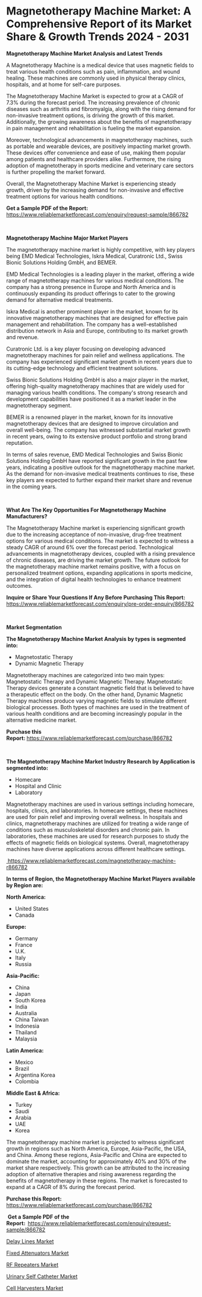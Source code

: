 <p><h1>Magnetotherapy Machine Market: A Comprehensive Report of its Market Share & Growth Trends 2024 - 2031</h1></p><p><strong>Magnetotherapy Machine Market Analysis and Latest Trends</strong></p>
<p><p>A Magnetotherapy Machine is a medical device that uses magnetic fields to treat various health conditions such as pain, inflammation, and wound healing. These machines are commonly used in physical therapy clinics, hospitals, and at home for self-care purposes.</p><p>The Magnetotherapy Machine Market is expected to grow at a CAGR of 7.3% during the forecast period. The increasing prevalence of chronic diseases such as arthritis and fibromyalgia, along with the rising demand for non-invasive treatment options, is driving the growth of this market. Additionally, the growing awareness about the benefits of magnetotherapy in pain management and rehabilitation is fueling the market expansion.</p><p>Moreover, technological advancements in magnetotherapy machines, such as portable and wearable devices, are positively impacting market growth. These devices offer convenience and ease of use, making them popular among patients and healthcare providers alike. Furthermore, the rising adoption of magnetotherapy in sports medicine and veterinary care sectors is further propelling the market forward.</p><p>Overall, the Magnetotherapy Machine Market is experiencing steady growth, driven by the increasing demand for non-invasive and effective treatment options for various health conditions.</p></p>
<p><strong>Get a Sample PDF of the Report:&nbsp;</strong> <a href="https://www.reliablemarketforecast.com/enquiry/request-sample/866782">https://www.reliablemarketforecast.com/enquiry/request-sample/866782</a></p>
<p>&nbsp;</p>
<p><strong>Magnetotherapy Machine Major Market Players</strong></p>
<p><p>The magnetotherapy machine market is highly competitive, with key players being EMD Medical Technologies, Iskra Medical, Curatronic Ltd., Swiss Bionic Solutions Holding GmbH, and BEMER. </p><p>EMD Medical Technologies is a leading player in the market, offering a wide range of magnetotherapy machines for various medical conditions. The company has a strong presence in Europe and North America and is continuously expanding its product offerings to cater to the growing demand for alternative medical treatments.</p><p>Iskra Medical is another prominent player in the market, known for its innovative magnetotherapy machines that are designed for effective pain management and rehabilitation. The company has a well-established distribution network in Asia and Europe, contributing to its market growth and revenue.</p><p>Curatronic Ltd. is a key player focusing on developing advanced magnetotherapy machines for pain relief and wellness applications. The company has experienced significant market growth in recent years due to its cutting-edge technology and efficient treatment solutions.</p><p>Swiss Bionic Solutions Holding GmbH is also a major player in the market, offering high-quality magnetotherapy machines that are widely used for managing various health conditions. The company's strong research and development capabilities have positioned it as a market leader in the magnetotherapy segment.</p><p>BEMER is a renowned player in the market, known for its innovative magnetotherapy devices that are designed to improve circulation and overall well-being. The company has witnessed substantial market growth in recent years, owing to its extensive product portfolio and strong brand reputation.</p><p>In terms of sales revenue, EMD Medical Technologies and Swiss Bionic Solutions Holding GmbH have reported significant growth in the past few years, indicating a positive outlook for the magnetotherapy machine market. As the demand for non-invasive medical treatments continues to rise, these key players are expected to further expand their market share and revenue in the coming years.</p></p>
<p>&nbsp;</p>
<p><strong>What Are The Key Opportunities For Magnetotherapy Machine Manufacturers?</strong></p>
<p><p>The Magnetotherapy Machine market is experiencing significant growth due to the increasing acceptance of non-invasive, drug-free treatment options for various medical conditions. The market is expected to witness a steady CAGR of around 6% over the forecast period. Technological advancements in magnetotherapy devices, coupled with a rising prevalence of chronic diseases, are driving the market growth. The future outlook for the magnetotherapy machine market remains positive, with a focus on personalized treatment options, expanding applications in sports medicine, and the integration of digital health technologies to enhance treatment outcomes.</p></p>
<p><strong>Inquire or Share Your Questions If Any Before Purchasing This Report:</strong> <a href="https://www.reliablemarketforecast.com/enquiry/pre-order-enquiry/866782">https://www.reliablemarketforecast.com/enquiry/pre-order-enquiry/866782</a></p>
<p>&nbsp;</p>
<p><strong>Market Segmentation</strong></p>
<p><strong>The Magnetotherapy Machine Market Analysis by types is segmented into:</strong></p>
<p><ul><li>Magnetostatic Therapy</li><li>Dynamic Magnetic Therapy</li></ul></p>
<p><p>Magnetotherapy machines are categorized into two main types: Magnetostatic Therapy and Dynamic Magnetic Therapy. Magnetostatic Therapy devices generate a constant magnetic field that is believed to have a therapeutic effect on the body. On the other hand, Dynamic Magnetic Therapy machines produce varying magnetic fields to stimulate different biological processes. Both types of machines are used in the treatment of various health conditions and are becoming increasingly popular in the alternative medicine market.</p></p>
<p><strong>Purchase this Report:&nbsp;</strong><a href="https://www.reliablemarketforecast.com/purchase/866782">https://www.reliablemarketforecast.com/purchase/866782</a></p>
<p>&nbsp;</p>
<p><strong>The Magnetotherapy Machine Market Industry Research by Application is segmented into:</strong></p>
<p><ul><li>Homecare</li><li>Hospital and Clinic</li><li>Laboratory</li></ul></p>
<p><p>Magnetotherapy machines are used in various settings including homecare, hospitals, clinics, and laboratories. In homecare settings, these machines are used for pain relief and improving overall wellness. In hospitals and clinics, magnetotherapy machines are utilized for treating a wide range of conditions such as musculoskeletal disorders and chronic pain. In laboratories, these machines are used for research purposes to study the effects of magnetic fields on biological systems. Overall, magnetotherapy machines have diverse applications across different healthcare settings.</p></p>
<p><a href="https://www.reliablemarketforecast.com/magnetotherapy-machine-r866782">&nbsp;https://www.reliablemarketforecast.com/magnetotherapy-machine-r866782</a></p>
<p><strong>In terms of Region, the Magnetotherapy Machine Market Players available by Region are:</strong></p>
<p>
    <p> <strong> North America: </strong>
        <ul>
            <li>United States</li>
            <li>Canada</li>
        </ul>
        </p> 
    <p> <strong> Europe: </strong>
        <ul>
            <li>Germany</li>
            <li>France</li>
            <li>U.K.</li>
            <li>Italy</li>
            <li>Russia</li>
        </ul>
        </p> 
    <p> <strong> Asia-Pacific: </strong>
        <ul>
            <li>China</li>
            <li>Japan</li>
            <li>South Korea</li>
            <li>India</li>
            <li>Australia</li>
            <li>China Taiwan</li>
            <li>Indonesia</li>
            <li>Thailand</li>
            <li>Malaysia</li>
        </ul>
        </p> 
    <p> <strong> Latin America: </strong>
        <ul>
            <li>Mexico</li>
            <li>Brazil</li>
            <li>Argentina Korea</li>
            <li>Colombia</li>
        </ul>
        </p> 
    <p> <strong> Middle East & Africa: </strong>
        <ul>
            <li>Turkey</li>
            <li>Saudi</li>
            <li>Arabia</li>
            <li>UAE</li>
            <li>Korea</li>
        </ul>
    </p>
    </p>
<p><p>The magnetotherapy machine market is projected to witness significant growth in regions such as North America, Europe, Asia-Pacific, the USA, and China. Among these regions, Asia-Pacific and China are expected to dominate the market, accounting for approximately 40% and 30% of the market share respectively. This growth can be attributed to the increasing adoption of alternative therapies and rising awareness regarding the benefits of magnetotherapy in these regions. The market is forecasted to expand at a CAGR of 8% during the forecast period.</p></p>
<p><strong>Purchase this Report: </strong><a href="https://www.reliablemarketforecast.com/purchase/866782">https://www.reliablemarketforecast.com/purchase/866782</a></p>
<p>&nbsp;<strong>Get a Sample PDF of the Report:&nbsp;&nbsp;</strong><a href="https://www.reliablemarketforecast.com/enquiry/request-sample/866782">https://www.reliablemarketforecast.com/enquiry/request-sample/866782</a></p>
<p><strong></strong></p>
<p><p><a href="https://medium.com/@amandaexton567/delay-lines-market-a-global-and-regional-analysis-focus-on-end-user-product-and-region-ff2d99c50e17">Delay Lines Market</a></p><p><a href="https://medium.com/@codystark63/fixed-attenuators-market-size-is-growing-at-cagr-of-14-8-e1fcd9f99bc4">Fixed Attenuators Market</a></p><p><a href="https://medium.com/@bradleyills65767/rf-repeaters-market-emerging-trends-and-future-prospects-for-period-from-2024-to-2031-c846dbd4b574">RF Repeaters Market</a></p><p><a href="https://github.com/arionmp/Market-Research-Report-List-4/blob/main/urinary-self-catheter-market.md">Urinary Self Catheter Market</a></p><p><a href="https://github.com/SheilaBruen2023/Market-Research-Report-List-2/blob/main/cell-harvesters-market.md">Cell Harvesters Market</a></p></p>
